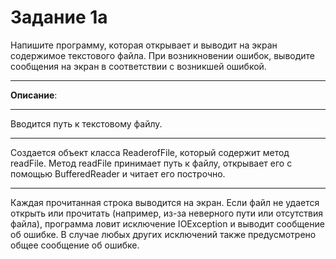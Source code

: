 # Задание 1a
Напишите программу, которая открывает и выводит на экран содержимое текстового файла. При возникновении ошибок, выводите сообщения на экран в соответствии с возникшей ошибкой.
***
**Описание**:
***
Вводится путь к текстовому файлу.
***
Создается объект класса ReaderofFile, который содержит метод readFile.
Метод readFile принимает путь к файлу, открывает его с помощью BufferedReader и читает его построчно.
***
Каждая прочитанная строка выводится на экран.
Если файл не удается открыть или прочитать (например, из-за неверного пути или отсутствия файла), программа ловит исключение IOException и выводит сообщение об ошибке.
В случае любых других исключений также предусмотрено общее сообщение об ошибке.
